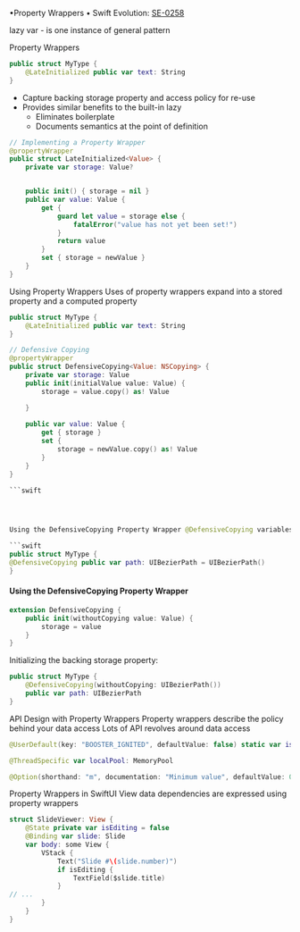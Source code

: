 
•Property Wrappers
• Swift Evolution: [SE-0258](https://github.com/apple/swift-evolution/blob/master/proposals/0258-property-wrappers.md)


lazy var - is one instance of general pattern


Property Wrappers

```swift
public struct MyType {
    @LateInitialized public var text: String
}
```

- Capture backing storage property and access policy for re-use
- Provides similar benefits to the built-in lazy
  - Eliminates boilerplate
  - Documents semantics at the point of definition


```swift
// Implementing a Property Wrapper
@propertyWrapper
public struct LateInitialized<Value> {
    private var storage: Value?


    public init() { storage = nil }
    public var value: Value {
        get {
            guard let value = storage else {
                fatalError("value has not yet been set!")
            }
            return value
        }
        set { storage = newValue }
    }
}
```



Using Property Wrappers
Uses of property wrappers expand into a stored property and a computed property
```swift
public struct MyType {
    @LateInitialized public var text: String
}
```


```swift
// Defensive Copying
@propertyWrapper
public struct DefensiveCopying<Value: NSCopying> {
    private var storage: Value
    public init(initialValue value: Value) {
        storage = value.copy() as! Value

    }
    
    public var value: Value {
        get { storage }
        set {
            storage = newValue.copy() as! Value
        }
    } 
}

```swift




Using the DefensiveCopying Property Wrapper @DefensiveCopying variables can be initialized in their declaration:

```swift
public struct MyType {
@DefensiveCopying public var path: UIBezierPath = UIBezierPath()
}
```


#### Using the DefensiveCopying Property Wrapper

```swift
extension DefensiveCopying {
    public init(withoutCopying value: Value) {
        storage = value
    }
}
```

Initializing the backing storage property:
```swift
public struct MyType {
    @DefensiveCopying(withoutCopying: UIBezierPath())
    public var path: UIBezierPath
}
```



API Design with Property Wrappers
Property wrappers describe the policy behind your data access Lots of API revolves around data access

```swift
@UserDefault(key: "BOOSTER_IGNITED", defaultValue: false) static var isBoosterIgnited: Bool

@ThreadSpecific var localPool: MemoryPool

@Option(shorthand: "m", documentation: "Minimum value", defaultValue: 0)  var minimum: Int
```




Property Wrappers in SwiftUI
View data dependencies are expressed using property wrappers


```swift
struct SlideViewer: View {
    @State private var isEditing = false
    @Binding var slide: Slide
    var body: some View { 
        VStack {
            Text("Slide #\(slide.number)")
            if isEditing {
                TextField($slide.title) 
            }
// ...  
        }
    } 
}
```